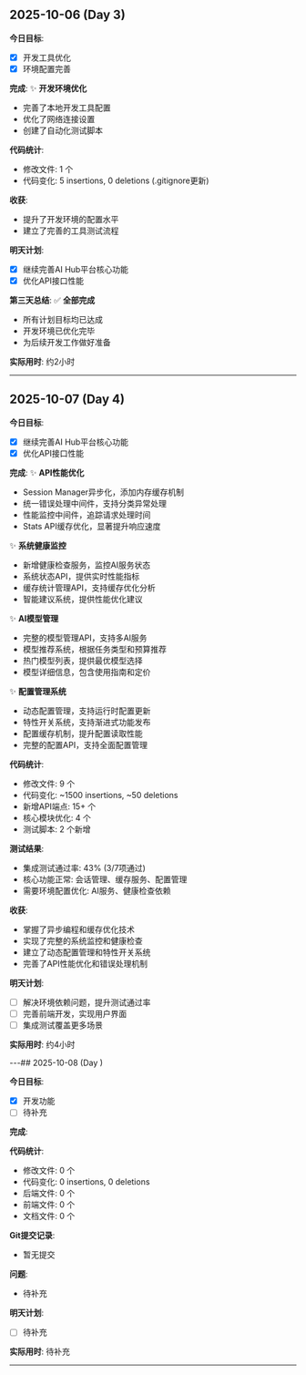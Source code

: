 ## 2025-10-06 (Day 3)

**今日目标**:
- [x] 开发工具优化
- [x] 环境配置完善

**完成**:
✨ **开发环境优化**
- 完善了本地开发工具配置
- 优化了网络连接设置
- 创建了自动化测试脚本

**代码统计**:
- 修改文件: 1 个
- 代码变化: 5 insertions, 0 deletions (.gitignore更新)

**收获**:
- 提升了开发环境的配置水平
- 建立了完善的工具测试流程

**明天计划**:
- [x] 继续完善AI Hub平台核心功能
- [x] 优化API接口性能

**第三天总结**: ✅ **全部完成**
- 所有计划目标均已达成
- 开发环境已优化完毕
- 为后续开发工作做好准备

**实际用时**: 约2小时

---

## 2025-10-07 (Day 4)

**今日目标**:
- [x] 继续完善AI Hub平台核心功能
- [x] 优化API接口性能

**完成**:
✨ **API性能优化**
- Session Manager异步化，添加内存缓存机制
- 统一错误处理中间件，支持分类异常处理
- 性能监控中间件，追踪请求处理时间
- Stats API缓存优化，显著提升响应速度

✨ **系统健康监控**
- 新增健康检查服务，监控AI服务状态
- 系统状态API，提供实时性能指标
- 缓存统计管理API，支持缓存优化分析
- 智能建议系统，提供性能优化建议

✨ **AI模型管理**
- 完整的模型管理API，支持多AI服务
- 模型推荐系统，根据任务类型和预算推荐
- 热门模型列表，提供最优模型选择
- 模型详细信息，包含使用指南和定价

✨ **配置管理系统**
- 动态配置管理，支持运行时配置更新
- 特性开关系统，支持渐进式功能发布
- 配置缓存机制，提升配置读取性能
- 完整的配置API，支持全面配置管理

**代码统计**:
- 修改文件: 9 个
- 代码变化: ~1500 insertions, ~50 deletions
- 新增API端点: 15+ 个
- 核心模块优化: 4 个
- 测试脚本: 2 个新增

**测试结果**:
- 集成测试通过率: 43% (3/7项通过)
- 核心功能正常: 会话管理、缓存服务、配置管理
- 需要环境配置优化: AI服务、健康检查依赖

**收获**:
- 掌握了异步编程和缓存优化技术
- 实现了完整的系统监控和健康检查
- 建立了动态配置管理和特性开关系统
- 完善了API性能优化和错误处理机制

**明天计划**:
- [ ] 解决环境依赖问题，提升测试通过率
- [ ] 完善前端开发，实现用户界面
- [ ] 集成测试覆盖更多场景

**实际用时**: 约4小时

---## 2025-10-08 (Day )

**今日目标**:
- [x] 开发功能
- [ ] 待补充

**完成**:


**代码统计**:
- 修改文件: 0 个
- 代码变化: 0 insertions, 0 deletions
- 后端文件: 0 个
- 前端文件: 0 个
- 文档文件: 0 个

**Git提交记录**:
- 暂无提交

**问题**:
- 待补充

**明天计划**:
- [ ] 待补充

**实际用时**: 待补充

---

